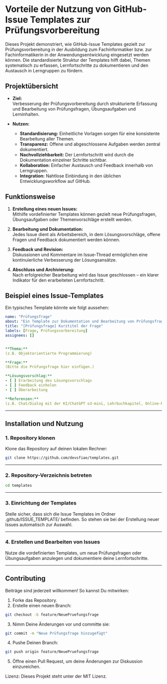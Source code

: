 # Vorteile der Nutzung von GitHub-Issue Templates zur Prüfungsvorbereitung

Dieses Projekt demonstriert, wie GitHub-Issue Templates gezielt zur Prüfungsvorbereitung in der Ausbildung zum Fachinformatiker bzw. zur Fachinformatikerin in der Anwendungsentwicklung eingesetzt werden können. Die standardisierte Struktur der Templates hilft dabei, Themen systematisch zu erfassen, Lernfortschritte zu dokumentieren und den Austausch in Lerngruppen zu fördern.

## Projektübersicht

- **Ziel:**  
  Verbesserung der Prüfungsvorbereitung durch strukturierte Erfassung und Bearbeitung von Prüfungsfragen, Übungsaufgaben und Lerninhalten.

- **Nutzen:**  
  - **Standardisierung:** Einheitliche Vorlagen sorgen für eine konsistente Bearbeitung aller Themen.
  - **Transparenz:** Offene und abgeschlossene Aufgaben werden zentral dokumentiert.
  - **Nachvollziehbarkeit:** Der Lernfortschritt wird durch die Dokumentation einzelner Schritte sichtbar.
  - **Kollaboration:** Einfacher Austausch und Feedback innerhalb von Lerngruppen.
  - **Integration:** Nahtlose Einbindung in den üblichen Entwicklungsworkflow auf GitHub.

## Funktionsweise

1. **Erstellung eines neuen Issues:**  
   Mithilfe vordefinierter Templates können gezielt neue Prüfungsfragen, Übungsaufgaben oder Themenvorschläge erstellt werden.

2. **Bearbeitung und Dokumentation:**  
   Jedes Issue dient als Arbeitsbereich, in dem Lösungsvorschläge, offene Fragen und Feedback dokumentiert werden können.

3. **Feedback und Revision:**  
   Diskussionen und Kommentare im Issue-Thread ermöglichen eine kontinuierliche Verbesserung der Lösungsansätze.

4. **Abschluss und Archivierung:**  
   Nach erfolgreicher Bearbeitung wird das Issue geschlossen – ein klarer Indikator für den erarbeiteten Lernfortschritt.

## Beispiel eines Issue-Templates

Ein typisches Template könnte wie folgt aussehen:

```yaml
name: "Prüfungsfrage"
about: "Ein Template zur Dokumentation und Bearbeitung von Prüfungsfragen und Übungsaufgaben"
title: "[Prüfungsfrage] Kurztitel der Frage"
labels: [Frage, Prüfungsvorbereitung]
assignees: []


**Thema:**  
(z.B. Objektorientierte Programmierung)

**Frage:**  
(Bitte die Prüfungsfrage hier einfügen.)

**Lösungsvorschlag:**  
- [ ] Erarbeitung des Lösungsvorschlags  
- [ ] Feedback einholen  
- [ ] Überarbeitung

**Referenzen:**  
(z.B. Chat/Dialog mit der KI/ChatGPT o3-mini, Lehrbuchkapitel, Online-Ressourcen)
```

---

## Installation und Nutzung

### 1. Repository klonen

Klone das Repository auf deinen lokalen Rechner:

```bash
git clone https://github.com/devsfiae/templates.git
```

---

### 2. Repository-Verzeichnis betreten

```bash
cd templates
```

---

### 3. Einrichtung der Templates

Stelle sicher, dass sich die Issue Templates im Ordner .github/ISSUE_TEMPLATE/ befinden. So stehen sie bei der Erstellung neuer Issues automatisch zur Auswahl.

---

### 4. Erstellen und Bearbeiten von Issues

Nutze die vordefinierten Templates, um neue Prüfungsfragen oder Übungsaufgaben anzulegen und dokumentiere deine Lernfortschritte.

---

## Contributing

Beiträge sind jederzeit willkommen! So kannst Du mitwirken:

1. Forke das Repository.
2. Erstelle einen neuen Branch:

```bash
git checkout -b feature/NeuePruefungsfrage
```

3. Nimm Deine Änderungen vor und committe sie:

```bash
git commit -m "Neue Prüfungsfrage hinzugefügt"
```

4.	Pushe Deinen Branch:

```bash
git push origin feature/NeuePruefungsfrage
```

5.	Öffne einen Pull Request, um deine Änderungen zur Diskussion einzureichen.

Lizenz: Dieses Projekt steht unter der MIT Lizenz.
